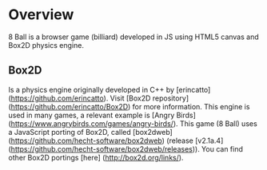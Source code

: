 # Overview
8 Ball is a browser game (billiard) developed in JS using HTML5 canvas and Box2D physics engine. 

## Box2D
Is a physics engine originally developed in C++ by [erincatto] (https://github.com/erincatto). Visit [Box2D repository] (https://github.com/erincatto/Box2D) for more information. 
This engine is used in many games, a relevant example is [Angry Birds] (https://www.angrybirds.com/games/angry-birds/).
This game (8 Ball) uses a JavaScript porting of Box2D, called [box2dweb] (https://github.com/hecht-software/box2dweb) (release [v2.1a.4] (https://github.com/hecht-software/box2dweb/releases)). You can find other Box2D portings [here] (http://box2d.org/links/).
